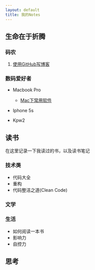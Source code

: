 ```yaml
---
layout: default 
title: 我的Notes
---
```



## 生命在于折腾

### 码农

1. [使用GitHub写博客](/new-blog/)

### 数码爱好者

+ Macbook Pro

	+ [Mac下常用软件](/mac-softwares/)
+ Iphone 5s
+ Kpw2

## 读书

在这里记录一下我读过的书，以及读书笔记

### 技术类

+ 代码大全
+ 重构
+ 代码整洁之道(Clean Code)

### 文学

### 生活

+ 如何阅读一本书
+ 影响力
+ 自控力

## 思考
